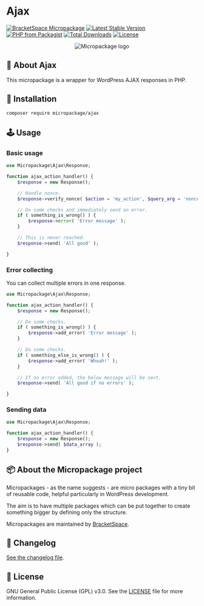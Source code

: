 # Ajax

[![BracketSpace Micropackage](https://img.shields.io/badge/BracketSpace-Micropackage-brightgreen)](https://bracketspace.com)
[![Latest Stable Version](https://poser.pugx.org/micropackage/ajax/v/stable)](https://packagist.org/packages/micropackage/ajax)
[![PHP from Packagist](https://img.shields.io/packagist/php-v/micropackage/ajax.svg)](https://packagist.org/packages/micropackage/ajax)
[![Total Downloads](https://poser.pugx.org/micropackage/ajax/downloads)](https://packagist.org/packages/micropackage/ajax)
[![License](https://poser.pugx.org/micropackage/ajax/license)](https://packagist.org/packages/micropackage/ajax)

<p align="center">
    <img src="https://bracketspace.com/extras/micropackage/micropackage-small.png" alt="Micropackage logo"/>
</p>

## 🧬 About Ajax

This micropackage is a wrapper for WordPress AJAX responses in PHP.

## 💾 Installation

``` bash
composer require micropackage/ajax
```

## 🕹 Usage

### Basic usage

```php
use Micropackage\Ajax\Response;

function ajax_action_handler() {
	$response = new Response();

	// Handle nonce.
	$response->verify_nonce( $action = 'my_action', $query_arg = 'noncefield', $send_if_failed = true );

	// Do some checks and immediately send an error.
	if ( something_is_wrong() ) {
		$response->error( 'Error message' );
	}

	// This is never reached.
	$response->send( 'All good' );

}
```

### Error collecting

You can collect multiple errors in one response.

```php
use Micropackage\Ajax\Response;

function ajax_action_handler() {
	$response = new Response();

	// Do some checks.
	if ( something_is_wrong() ) {
		$response->add_error( 'Error message' );
	}

	// Do some checks.
	if ( something_else_is_wrong() ) {
		$response->add_error( 'Whoah!' );
	}

	// If no error added, the below message will be sent.
	$response->send( 'All good if no errors' );

}
```

### Sending data

```php
use Micropackage\Ajax\Response;

function ajax_action_handler() {
	$response = new Response();
	$response->send( $data_array );
}
```

## 📦 About the Micropackage project

Micropackages - as the name suggests - are micro packages with a tiny bit of reusable code, helpful particularly in WordPress development.

The aim is to have multiple packages which can be put together to create something bigger by defining only the structure.

Micropackages are maintained by [BracketSpace](https://bracketspace.com).

## 📖 Changelog

[See the changelog file](./CHANGELOG.md).

## 📃 License

GNU General Public License (GPL) v3.0. See the [LICENSE](./LICENSE) file for more information.
